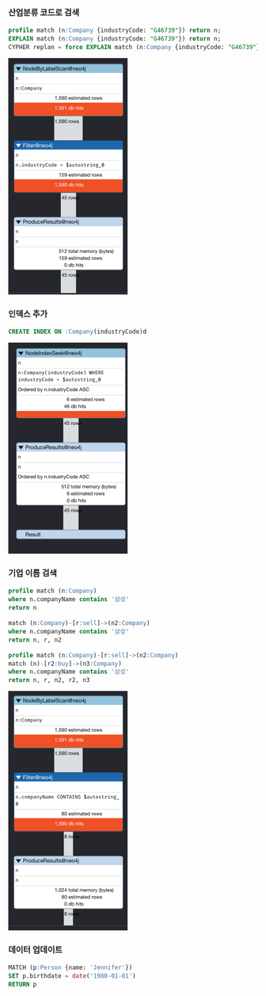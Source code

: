 ### 산업분류 코드로 검색

```sql
profile match (n:Company {industryCode: "G46739"}) return n;
EXPLAIN match (n:Company {industryCode: "G46739"}) return n;
CYPHER replan = force EXPLAIN match (n:Company {industryCode: "G46739"}) return n;
```
!["1"](./asserts/1.png)

### 인덱스 추가
```sql
CREATE INDEX ON :Company(industryCode)d
```
!["2"](./asserts/2.png)

### 기업 이름 검색

```sql
profile match (n:Company)
where n.companyName contains '삼성'
return n
```

```sql
match (n:Company)-[r:sell]->(n2:Company)
where n.companyName contains '삼성'
return n, r, n2
```

```sql
profile match (n:Company)-[r:sell]->(n2:Company)
match (n)-[r2:buy]->(n3:Company)
where n.companyName contains '삼성'
return n, r, n2, r2, n3
```
!["3"](./asserts/3.png)

### 데이터 업데이트
```sql
MATCH (p:Person {name: 'Jennifer'})
SET p.birthdate = date('1980-01-01')
RETURN p
```